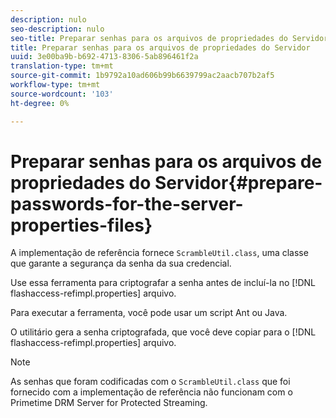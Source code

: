 ```yaml
---
description: nulo
seo-description: nulo
seo-title: Preparar senhas para os arquivos de propriedades do Servidor
title: Preparar senhas para os arquivos de propriedades do Servidor
uuid: 3e00ba9b-b692-4713-8306-5ab896461f2a
translation-type: tm+mt
source-git-commit: 1b9792a10ad606b99b6639799ac2aacb707b2af5
workflow-type: tm+mt
source-wordcount: '103'
ht-degree: 0%

---
```



# Preparar senhas para os arquivos de propriedades do Servidor{#prepare-passwords-for-the-server-properties-files}

A implementação de referência fornece `ScrambleUtil.class`, uma classe que garante a segurança da senha da sua credencial.

Use essa ferramenta para criptografar a senha antes de incluí-la no [!DNL flashaccess-refimpl.properties] arquivo.

Para executar a ferramenta, você pode usar um script Ant ou Java.

O utilitário gera a senha criptografada, que você deve copiar para o [!DNL flashaccess-refimpl.properties] arquivo.

>[!NOTE]
>
>As senhas que foram codificadas com o `ScrambleUtil.class` que foi fornecido com a implementação de referência não funcionam com o Primetime DRM Server for Protected Streaming.
